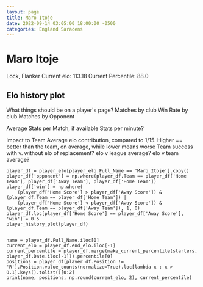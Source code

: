 ```yaml
---  
layout: page  
title: Maro Itoje
date: 2022-09-14 03:05:00 18:00:00 -0500  
categories: England Saracens
---
```

# Maro Itoje
Lock, Flanker
Current elo: 113.18 
Current Percentile: 88.0

## Elo history plot

What things should be on a player's page?
Matches by club
    Win Rate by club
Matches by Opponent

Average Stats per Match, if available
    Stats per minute?

Impact to Team
    Average elo contribution, compared to 1/15.
        Higher == better than the team, on average, while lower means worse
    Team success with v. without
        elo of replacement?
        elo v league average?
        elo v team average?


```{Python}
player_df = player_elo[player_elo.Full_Name == 'Maro Itoje'].copy()
player_df['opponent'] = np.where(player_df.Team == player_df['Home Team'], player_df['Away Team'], player_df['Home Team'])
player_df['win'] = np.where(
    (player_df['Home Score'] > player_df['Away Score']) & (player_df.Team == player_df['Home Team']) | 
    (player_df['Home Score'] < player_df['Away Score']) & (player_df.Team == player_df['Away Team']), 1, 0)
player_df.loc[player_df['Home Score'] == player_df['Away Score'], 'win'] = 0.5
player_history_plot(player_df)


name = player_df.Full_Name.iloc[0]
current_elo = player_df.end_elo.iloc[-1]
current_percentile = player_df.merge(make_current_percentile(starters, player_df.Date.iloc[-1])).percentile[0]
positions = player_df[player_df.Position != 'R'].Position.value_counts(normalize=True).loc[lambda x : x > 0.1].keys().tolist()[0:2]
print(name, positions, np.round(current_elo, 2), current_percentile)
```